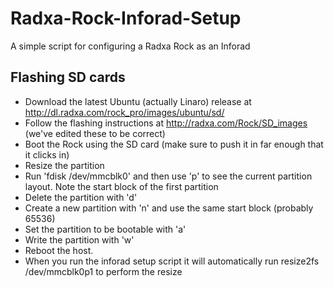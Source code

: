 # Radxa-Rock-Inforad-Setup
A simple script for configuring a Radxa Rock as an Inforad


Flashing SD cards
-----------------
* Download the latest Ubuntu (actually Linaro) release at http://dl.radxa.com/rock_pro/images/ubuntu/sd/
* Follow the flashing instructions at http://radxa.com/Rock/SD_images (we've edited these to be correct)
* Boot the Rock using the SD card (make sure to push it in far enough that it clicks in)
* Resize the partition
* Run 'fdisk /dev/mmcblk0' and then use 'p' to see the current partition layout.  Note the start block of the first partition
* Delete the partition with 'd'
* Create a new partition with 'n' and use the same start block (probably 65536)
* Set the partition to be bootable with 'a'
* Write the partition with 'w'
* Reboot the host.
* When you run the inforad setup script it will automatically run resize2fs /dev/mmcblk0p1 to perform the resize
